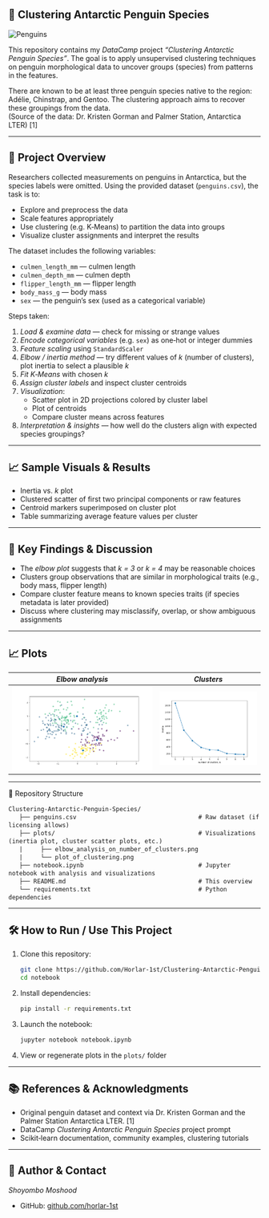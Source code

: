 ## 🐧 Clustering Antarctic Penguin Species

![Penguins](https://github.com/allisonhorst/palmerpenguins/blob/main/man/figures/lter_penguins.png)

This repository contains my *DataCamp* project *“Clustering Antarctic Penguin Species”*. The goal is to apply unsupervised clustering techniques on penguin morphological data to uncover groups (species) from patterns in the features.

There are known to be at least three penguin species native to the region: Adélie, Chinstrap, and Gentoo. The clustering approach aims to recover these groupings from the data.  
(Source of the data: Dr. Kristen Gorman and Palmer Station, Antarctica LTER)  [1]

---

## 📄 Project Overview

Researchers collected measurements on penguins in Antarctica, but the species labels were omitted. Using the provided dataset (`penguins.csv`), the task is to:

- Explore and preprocess the data  
- Scale features appropriately  
- Use clustering (e.g. K‑Means) to partition the data into groups  
- Visualize cluster assignments and interpret the results  

The dataset includes the following variables:  
- `culmen_length_mm` — culmen length  
- `culmen_depth_mm` — culmen depth  
- `flipper_length_mm` — flipper length  
- `body_mass_g` — body mass  
- `sex` — the penguin’s sex (used as a categorical variable)

Steps taken:
1. *Load & examine data* — check for missing or strange values  
2. *Encode categorical variables* (e.g. `sex`) as one‑hot or integer dummies  
3. *Feature scaling* using `StandardScaler`  
4. *Elbow / inertia method* — try different values of *k* (number of clusters), plot inertia to select a plausible *k*  
5. *Fit K‑Means* with chosen *k*  
6. *Assign cluster labels* and inspect cluster centroids  
7. *Visualization*:
   - Scatter plot in 2D projections colored by cluster label  
   - Plot of centroids  
   - Compare cluster means across features  
8. *Interpretation & insights* — how well do the clusters align with expected species groupings?

---

## 📈 Sample Visuals & Results

- Inertia vs. *k* plot  
- Clustered scatter of first two principal components or raw features  
- Centroid markers superimposed on cluster plot  
- Table summarizing average feature values per cluster  

---

## 🏁 Key Findings & Discussion

- The *elbow plot* suggests that *k = 3* or *k = 4* may be reasonable choices  
- Clusters group observations that are similar in morphological traits (e.g., body mass, flipper length)
- Compare cluster feature means to known species traits (if species metadata is later provided)  
- Discuss where clustering may misclassify, overlap, or show ambiguous assignments  

---

## 📈 Plots

| *Elbow analysis*                                                                        | *Clusters*                                                                                 | 
| ---------------------------------------------------------------------------------------- | -------------------------------------------------------------------------------------- | 
| ![Elbow](https://github.com/Horlar-1st/Clustering-Antarctic-Penguin-Species/blob/main/plots/plot_of_clustering.png) | ![Cluster](https://github.com/Horlar-1st/Clustering-Antarctic-Penguin-Species/blob/main/plots/elbow_analysis_on_number_of_clusters.png) |
---

📁 Repository Structure

```
Clustering-Antarctic-Penguin-Species/
   ├── penguins.csv                                  # Raw dataset (if licensing allows)
   ├── plots/                                        # Visualizations (inertia plot, cluster scatter plots, etc.)
   |     ├── elbow_analysis_on_number_of_clusters.png
   |     └── plot_of_clustering.png
   ├── notebook.ipynb                                # Jupyter notebook with analysis and visualizations
   ├── README.md                                     # This overview
   └── requirements.txt                              # Python dependencies
```

---

## 🛠 How to Run / Use This Project

1. Clone this repository:  
   ```bash
   git clone https://github.com/Horlar-1st/Clustering-Antarctic-Penguin-Species.git
   cd notebook
   ```

2. Install dependencies:  
   ```bash
   pip install -r requirements.txt
   ```

3. Launch the notebook:
   ```bash
   jupyter notebook notebook.ipynb
   ```

4. View or regenerate plots in the `plots/` folder  

---

## 📚 References & Acknowledgments

- Original penguin dataset and context via Dr. Kristen Gorman and the Palmer Station Antarctica LTER. [1]
- DataCamp *Clustering Antarctic Penguin Species* project prompt  
- Scikit‑learn documentation, community examples, clustering tutorials  

---

## 🙋 Author & Contact

*Shoyombo Moshood*  
- GitHub: [github.com/horlar-1st](https://github.com/horlar-1st)  
